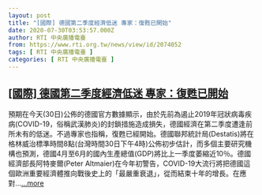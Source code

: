 ```yaml
---
layout: post
title: "[國際] 德國第二季度經濟低迷 專家：復甦已開始"
date: 2020-07-30T03:53:57.000Z
author: RTI 中央廣播電臺
from: https://www.rti.org.tw/news/view/id/2074052
tags: [ RTI 中央廣播電臺 ]
categories: [ RTI 中央廣播電臺 ]
---
```

<!--1596081237000-->
[[國際] 德國第二季度經濟低迷 專家：復甦已開始](https://www.rti.org.tw/news/view/id/2074052)
------

<div>
預期在今天(30日)公佈的德國官方數據顯示，由於先前為遏止2019年冠狀病毒疾病(COVID-19，俗稱武漢肺炎)的封鎖措施造成損失，德國經濟在第二季度遭逢前所未有的低迷。不過專家也指稱，復甦已經開始。德國聯邦統計局(Destatis)將在格林威治標準時間8點(台灣時間30日下午4時)公佈初步估計，而多個主要研究機構也預測，德國4月至6月的國內生產總值(GDP)將比上一季度萎縮近10％。德國經濟部長阿特麥爾(Peter Altmaier)在今年初警告，COVID-19大流行將把德國這個歐洲重要經濟體推向戰後史上的「最嚴重衰退」，從而結束十年的增長。在應對...<a target="_blank" href="https://www.rti.org.tw/news/view/id/2074052">...more</a>
</div>

